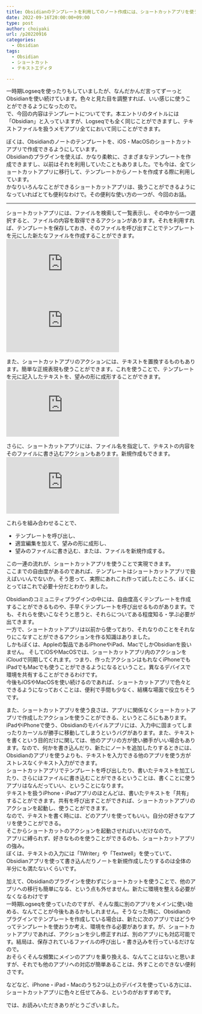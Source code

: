 ```yaml
---
title: Obsidianのテンプレートを利用してのノート作成には、ショートカットアプリを使う
date: 2022-09-16T20:00:00+09:00
type: post
author: choiyaki
url: /p20220916
categories:
  - Obsidian
tags:
  - Obsidian
  - ショートカット
  - テキストエディタ

---
```

  
一時期Logseqを使ったりもしていましたが、なんだかんだ言ってずーっとObsidianを使い続けています。色々と見た目を調整すれば、いい感じに使うことができるようになったので。  
で、今回の内容はテンプレートについてです。本エントリのタイトルには「Obsidian」と入っていますが、Logseqでも全く同じことができますし、テキストファイルを扱うメモアプリ全てにおいて同じことができます。  
  
ぼくは、Obsidianのノートのテンプレートを、iOS・MacOSのショートカットアプリで作成できるようにしています。  
Obsidianのプラグインを使えば、かなり柔軟に、さまざまなテンプレートを作成できますし、以前はそれを利用していたこともありました。でも今は、全てショートカットアプリに移行して、テンプレートからノートを作成する際に利用しています。  
かなりいろんなことができるショートカットアプリは、扱うことができるようになっていればとても便利なわけで。その便利な使い方の一つが、今回のお話。  
  
---
  
ショートカットアプリには、ファイルを検索して一覧表示し、その中から一つ選択すると、ファイルの内容を取得できるアクションがあります。それを利用すれば、テンプレートを保存しておき、そのファイルを呼び出すことでテンプレートを元にした新たなファイルを作成することができます。  
![](https://gyazo.com/ffaf7788f386df254bce67952743ff58.img)  
![](https://gyazo.com/c0b27faef3e039be1029f8905b8b6835.img)  
  
また、ショートカットアプリのアクションには、テキストを置換するものもあります。簡単な正規表現も使うことができます。これを使うことで、テンプレートを元に記入したテキストを、望みの形に成形することができます。  
![](https://gyazo.com/cd2aacbc8dc804a858080156b65d2576.img)  
  
さらに、ショートカットアプリには、ファイル名を指定して、テキストの内容をそのファイルに書き込むアクションもあります。新規作成もできます。  
![](https://gyazo.com/e8d1bf87005f1033157ca583ea89bd8a.img)  
  
これらを組み合わせることで、  
  
- テンプレートを呼び出し、  
- 適宜編集を加えて、望みの形に成形し、  
- 望みのファイルに書き込む、または、ファイルを新規作成する。  
  
この一連の流れが、ショートカットアプリを使うことで実現できます。  
ここまでの自由度があるのであれば、テンプレートはショートカットアプリで扱えばいいんでないか。そう思って、実際にあれこれ作って試したところ、ぼくにとってはこれで必要十分だとわかりました。  
  
Obsidianのコミュニティプラグインの中には、自由度高くテンプレートを作成することができるものや、手早くテンプレートを呼び出せるものがあります。でも、それらを使いこなそうと思うと、それらについてある程度知る・学ぶ必要が出てきます。  
一方で、ショートカットアプリは以前から使っており、それなりのことをそれなりにこなすことができるアクションを作る知識はありました。  
しかもぼくは、Appleの製品であるiPhoneやiPad、MacでしかObsidianを扱いません。 そしてiOSやMacOSでは、ショートカットアプリ内のアクションをiCloudで同期してくれます。つまり、作ったアクションはもれなくiPhoneでもiPadでもMacでも使うことができるようになるということ。異なるデバイスで環境を共有することができるわけです。  
今後もiOSやMacOSを使い続けるのであれば、ショートカットアプリで色々とできるようになっておくことは、便利で手間も少なく、結構な場面で役立ちそうです。  
  
また、ショートカットアプリを使う良さは、アプリに関係なくショートカットアプリで作成したアクションを使うことができる、というところにもあります。  
iPadやiPhoneで使う、Obsidianのモバイルアプリには、入力中に固まってしまったりカーソルが勝手に移動してしまうというバグがあります。また、テキストを書くという目的だけに関しては、他のアプリの方が使い勝手がいい場合もあります。なので、何かを書き込んだり、新たにノートを追加したりするときには、Obsidianのアプリを使うよりも、テキストを入力できる他のアプリを使う方がストレスなくテキスト入力ができます。  
ショートカットアプリでテンプレートを呼び出したり、書いたテキストを加工したり、さらにはファイルに書き込むことができるということは、書くことに使うアプリはなんだっていい、ということになります。  
テキストを扱うiPhone・iPadアプリのほとんどは、書いたテキストを「共有」することができます。共有を呼び出すことができれば、ショートカットアプリのアクションを起動し、使うことができます。  
なので、テキストを書く時には、どのアプリを使ってもいい。自分の好きなアプリを使うことができる。  
そこからショートカットのアクションを起動させればいいだけなので。  
アプリに縛られず、好きなものを使うことができるのも、ショートカットアプリの強み。  
ぼくは、テキストの入力には「1Writer」や「Textwell」を使っていて、Obsidianアプリを使って書き込んだりノートを新規作成したりするのは全体の半分にも満たないくらいです。  
  
加えて、Obsidianのプラグインを使わずにショートカットを使うことで、他のアプリへの移行も簡単になる、という点も外せません。新たに環境を整える必要がなくなるわけです  
一時期Logseqを使っていたのですが、そんな風に別のアプリをメインに使い始める、なんてことが今後もあるかもしれません。そうなった時に、Obsidianのプラグインでテンプレートを作成している場合は、新たに次のアプリではどうやってテンプレートを使おうか考え、環境を作る必要があります。が、ショートカットアプリであれば、アクションを少し修正すれば、別のアプリにも対応可能です。結局は、保存されているファイルの呼び出し・書き込みを行っているだけなので。  
おそらくそんな頻繁にメインのアプリを乗り換える、なんてことはないと思いますが、それでも他のアプリへの対応が簡単あることは、外すことのできない便利さです。  
  
などなど、iPhone・iPad・Macのうち2つ以上のデバイスを使っている方には、ショートカットアプリに色々と任せてみる、というのがおすすめです。  
  
では、お読みいただきありがとうございました。